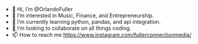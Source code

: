 - 👋 Hi, I’m @OrlandoFuller
- 👀 I’m interested in Music, Finance, and Entrepreneurship.
- 🌱 I’m currently learning python, pandas, and api integration.
- 💞️ I’m looking to collaborate on all things coding.
- 📫 How to reach me https://www.instagram.com/fullerconnectionmedia/

<!---
OrlandoFuller/OrlandoFuller is a ✨ special ✨ repository because its `README.md` (this file) appears on your GitHub profile.
You can click the Preview link to take a look at your changes.
--->
